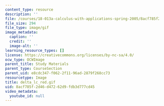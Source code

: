 ```yaml
---
content_type: resource
description: ''
file: /courses/18-013a-calculus-with-applications-spring-2005/8acf785f2d46d47262d9fdb3d777cd45_delta_lc_red.gif
file_size: 294
file_type: image/gif
image_metadata:
  caption: ''
  credit: ''
  image-alt: ''
learning_resource_types: []
license: https://creativecommons.org/licenses/by-nc-sa/4.0/
ocw_type: OCWImage
parent_title: Study Materials
parent_type: CourseSection
parent_uid: e8cdc347-f062-2f11-96ad-2879f268cc73
resourcetype: Image
title: delta_lc_red.gif
uid: 8acf785f-2d46-d472-62d9-fdb3d777cd45
video_metadata:
  youtube_id: null
---
```

